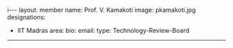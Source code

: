 i---
layout: member
name: Prof. V. Kamakoti
image: pkamakoti.jpg
designations: 
  - IIT Madras
area:
bio:
email:
type: Technology-Review-Board
---
